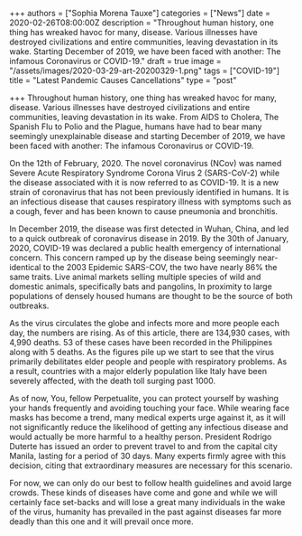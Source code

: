 +++
authors = ["Sophia Morena Tauxe"]
categories = ["News"]
date = 2020-02-26T08:00:00Z
description = "Throughout human history, one thing has wreaked havoc for many, disease. Various illnesses have destroyed civilizations and entire communities, leaving devastation in its wake. Starting December of 2019, we have been faced with another: The infamous Coronavirus or COVID-19."
draft = true
image = "/assets/images/2020-03-29-art-20200329-1.png"
tags = ["COVID-19"]
title = "Latest Pandemic Causes Cancellations"
type = "post"

+++
Throughout human history, one thing has wreaked havoc for many, disease. Various illnesses have destroyed civilizations and entire communities, leaving devastation in its wake. From AIDS to Cholera, The Spanish Flu to Polio and the Plague, humans have had to bear many seemingly unexplainable disease and starting December of 2019, we have been faced with another: The infamous Coronavirus or COVID-19.

On the 12th of February, 2020. The novel coronavirus (NCov) was named Severe Acute Respiratory Syndrome Corona Virus 2 (SARS-CoV-2) while the disease associated with it is now referred to as COVID-19. It is a new strain of coronavirus that has not been previously identified in humans. It is an infectious disease that causes respiratory illness with symptoms such as a cough, fever and has been known to cause pneumonia and bronchitis.

In December 2019, the disease was first detected in Wuhan, China, and led to a quick outbreak of coronavirus disease in 2019. By the 30th of January, 2020, COVID-19 was declared a public health emergency of international concern. This concern ramped up by the disease being seemingly near-identical to the 2003 Epidemic SARS-COV, the two have nearly 86% the same traits. Live animal markets selling multiple species of wild and domestic animals, specifically bats and pangolins, In proximity to large populations of densely housed humans are thought to be the source of both outbreaks.

As the virus circulates the globe and infects more and more people each day, the numbers are rising. As of this article, there are 134,930 cases, with 4,990 deaths. 53 of these cases have been recorded in the Philippines along with 5 deaths. As the figures pile up we start to see that the virus primarily debilitates elder people and people with respiratory problems. As a result, countries with a major elderly population like Italy have been severely affected, with the death toll surging past 1000.

As of now, You, fellow Perpetualite, you can protect yourself by washing your hands frequently and avoiding touching your face. While wearing face masks has become a trend, many medical experts urge against it, as it will not significantly reduce the likelihood of getting any infectious disease and would actually be more harmful to a healthy person. President Rodrigo Duterte has issued an order to prevent travel to and from the capital city Manila, lasting for a period of 30 days. Many experts firmly agree with this decision, citing that extraordinary measures are necessary for this scenario.

For now, we can only do our best to follow health guidelines and avoid large crowds. These kinds of diseases have come and gone and while we will certainly face set-backs and will lose a great many individuals in the wake of the virus, humanity has prevailed in the past against diseases far more deadly than this one and it will prevail once more.